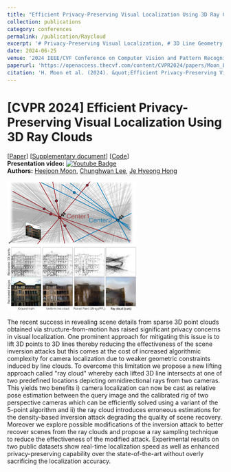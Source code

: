 ```yaml
---
title: "Efficient Privacy-Preserving Visual Localization Using 3D Ray Clouds"
collection: publications
category: conferences
permalink: /publication/Raycloud
excerpt: '# Privacy-Preserving Visual Localization, # 3D Line Geometry, # Non-parametric Optimization, # Scene Inversion'
date: 2024-06-25
venue: '2024 IEEE/CVF Conference on Computer Vision and Pattern Recognition (CVPR 2024)'
paperurl: 'https://openaccess.thecvf.com/content/CVPR2024/papers/Moon_Efficient_Privacy-Preserving_Visual_Localization_Using_3D_Ray_Clouds_CVPR_2024_paper.pdf'
citation: 'H. Moon et al. (2024). &quot;Efficient Privacy-Preserving Visual Localization Using 3D Ray Clouds &quot; <i>In proceedings of IEEE/CVF Conference on Computer Vision and Pattern Recognition (CVPR 2024) </i>. 1(3).'
---
```


# [CVPR 2024] Efficient Privacy-Preserving Visual Localization Using 3D Ray Clouds
\[[Paper](https://openaccess.thecvf.com/content/CVPR2024/papers/Moon_Efficient_Privacy-Preserving_Visual_Localization_Using_3D_Ray_Clouds_CVPR_2024_paper.pdf)] \[[Supplementary document](https://openaccess.thecvf.com/content/CVPR2024/supplemental/Moon_Efficient_Privacy-Preserving_Visual_CVPR_2024_supplemental.pdf)] [[Code](https://github.com/PHANTOM0122/Ray-cloud)] 
<br/>
**Presentation video:** [![Youtube Badge](https://img.shields.io/badge/Youtube-ff0000?style=flat-square&logo=youtube&link=https://www.youtube.com/channel/UCkWMYftPuCZSBy34Od8KpEw)](https://www.youtube.com/watch?v=oECeygDJ5rY)
<br/>
**Authors:** [Heejoon Moon](https://github.com/PHANTOM0122), [Chunghwan Lee](https://github.com/Fusroda-h), [Je Hyeong Hong](https://sites.google.com/view/hyvision)


<img src="../images/Raycloud1.png" width="300" height="150"> <img src="../images/Raycloud2.png" width="300" height="150">

The recent success in revealing scene details from sparse 3D point clouds obtained via structure-from-motion has raised significant privacy concerns in visual localization. One prominent approach for mitigating this issue is to lift 3D points to 3D lines thereby reducing the effectiveness of the scene inversion attacks but this comes at the cost of increased algorithmic complexity for camera localization due to weaker geometric constraints induced by line clouds. To overcome this limitation we propose a new lifting approach called "ray cloud" whereby each lifted 3D line intersects at one of two predefined locations depicting omnidirectional rays from two cameras. This yields two benefits i) camera localization can now be cast as relative pose estimation between the query image and the calibrated rig of two perspective cameras which can be efficiently solved using a variant of the 5-point algorithm and ii) the ray cloud introduces erroneous estimations for the density-based inversion attack degrading the quality of scene recovery. Moreover we explore possible modifications of the inversion attack to better recover scenes from the ray clouds and propose a ray sampling technique to reduce the effectiveness of the modified attack. Experimental results on two public datasets show real-time localization speed as well as enhanced privacy-preserving capability over the state-of-the-art without overly sacrificing the localization accuracy.